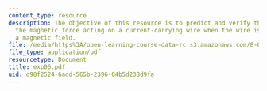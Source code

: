 ```yaml
---
content_type: resource
description: The objective of this resource is to predict and verify the nature of
  the magnetic force acting on a current-carrying wire when the wire is placed in
  a magnetic field.
file: /media/https%3A/open-learning-course-data-rc.s3.amazonaws.com/8-02t-electricity-and-magnetism-spring-2005/d98f25246add565b239604b5d238d9fa_exp06.pdf
file_type: application/pdf
resourcetype: Document
title: exp06.pdf
uid: d98f2524-6add-565b-2396-04b5d238d9fa
---
```


